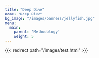 ```yaml
---
title: "Deep Dive"
name: "Deep Dive"
bg_image: "/images/banners/jellyfish.jpg"
menu:
  main:
    parent: 'Methodology'
    weight: 5
---
```


{{< redirect path="/images/test.html" >}}
